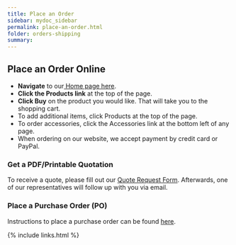 ```yaml
---
title: Place an Order
sidebar: mydoc_sidebar
permalink: place-an-order.html
folder: orders-shipping
summary:
---
```


## Place an Order Online

* **Navigate** to our[ Home page here](https://www.saleae.com/).
* **Click the Products link** at the top of the page.
* **Click Buy** on the product you would like. That will take you to the shopping cart.
* To add additional items, click Products at the top of the page.
* To order accessories, click the Accessories link at the bottom left of any page.
* When ordering on our website, we accept payment by credit card or PayPal.

### **Get a PDF/Printable Quotation**

To receive a quote, please fill out our [Quote Request Form](https://saleae-support.typeform.com/to/WnpOte). Afterwards, one of our representatives will follow up with you via email.

### **Place a Purchase Order \(PO\)**

Instructions to place a purchase order can be found [here](https://support.saleae.com/ordering-and-shipping/place-a-purchase-order-po).

{% include links.html %}